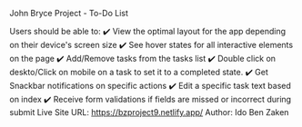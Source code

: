 John Bryce Project - To-Do List

Users should be able to:
✔️ View the optimal layout for the app depending on their device's screen size
✔️ See hover states for all interactive elements on the page
✔️ Add/Remove tasks from the tasks list
✔️ Double click on deskto/Click on mobile on a task to set it to a completed state.
✔️ Get Snackbar notifications on specific actions
✔️ Edit a specific task text based on index
✔️ Receive form validations if fields are missed or incorrect during submit
Live Site URL:
https://bzproject9.netlify.app/
Author:
Ido Ben Zaken
